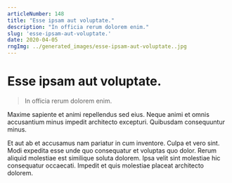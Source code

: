 ```yaml
---
articleNumber: 148
title: "Esse ipsam aut voluptate."
description: "In officia rerum dolorem enim."
slug: 'esse-ipsam-aut-voluptate.'
date: 2020-04-05
rngImg: ../generated_images/esse-ipsam-aut-voluptate..jpg
---
```


# Esse ipsam aut voluptate.

> In officia rerum dolorem enim.

Maxime sapiente et animi repellendus sed eius. Neque animi et omnis accusantium minus impedit architecto excepturi. Quibusdam consequuntur minus.
 Et aut ab et accusamus nam pariatur in cum inventore. Culpa et vero sint. Modi expedita esse unde quo consequatur et voluptas quo dolor. Rerum aliquid molestiae est similique soluta dolorem. Ipsa velit sint molestiae hic consequatur occaecati. Impedit et quis molestiae placeat architecto dolorem.
